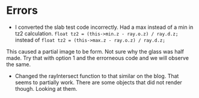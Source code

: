 # Errors
- I converted the slab test code incorrectly. Had a max instead of a min in tz2 calculation.
```float tz2 = (this->min.z - ray.o.z) / ray.d.z;```
instead of 
```float tz2 = (this->max.z - ray.o.z) / ray.d.z;```

This caused a partial image to be form. Not sure why the glass was half made. Try that with option 1 and the errorneous code and we will observe the same.

- Changed the rayIntersect function to that similar on the blog. That seems to partially work. There are some objects that did not render though. Looking at them.